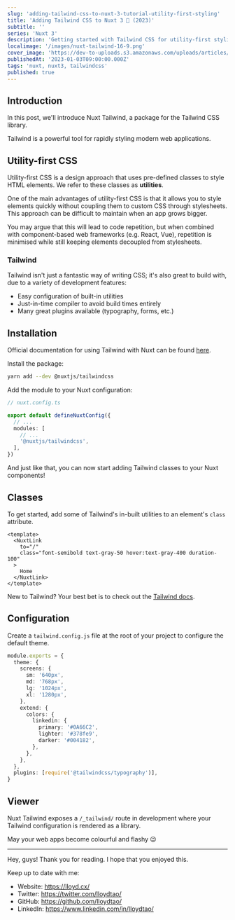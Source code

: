 ```yaml
---
slug: 'adding-tailwind-css-to-nuxt-3-tutorial-utility-first-styling'
title: 'Adding Tailwind CSS to Nuxt 3 🍃 (2023)'
subtitle: ''
series: 'Nuxt 3'
description: 'Getting started with Tailwind CSS for utility-first styling.'
localimage: '/images/nuxt-tailwind-16-9.png'
cover_image: 'https://dev-to-uploads.s3.amazonaws.com/uploads/articles/x5hmki02dbl8xwt820vj.png'
publishedAt: '2023-01-03T09:00:00.000Z'
tags: 'nuxt, nuxt3, tailwindcss'
published: true
---
```


## Introduction

In this post, we'll introduce Nuxt Tailwind, a package for the Tailwind CSS library.

Tailwind is a powerful tool for rapidly styling modern web applications.

## Utility-first CSS

Utility-first CSS is a design approach that uses pre-defined classes to style HTML elements. We refer to these classes as **utilities**.

One of the main advantages of utility-first CSS is that it allows you to style elements quickly without coupling them to custom CSS through stylesheets. This approach can be difficult to maintain when an app grows bigger.

You may argue that this will lead to code repetition, but when combined with component-based web frameworks (e.g. React, Vue), repetition is minimised while still keeping elements decoupled from stylesheets.

### Tailwind

Tailwind isn't just a fantastic way of writing CSS; it's also great to build with, due to a variety of development features:

- Easy configuration of built-in utilities
- Just-in-time compiler to avoid build times entirely
- Many great plugins available (typography, forms, etc.)

## Installation

Official documentation for using Tailwind with Nuxt can be found [here](https://nuxt.com/modules/tailwindcss).

Install the package:

```sh
yarn add --dev @nuxtjs/tailwindcss
```

Add the module to your Nuxt configuration:

```ts
// nuxt.config.ts

export default defineNuxtConfig({
  // ...
  modules: [
    // ...
    '@nuxtjs/tailwindcss',
  ],
})
```

And just like that, you can now start adding Tailwind classes to your Nuxt components!

## Classes

To get started, add some of Tailwind's in-built utilities to an element's `class` attribute.

```vue
<template>
  <NuxtLink
    to="/"
    class="font-semibold text-gray-50 hover:text-gray-400 duration-100"
  >
    Home
  </NuxtLink>
</template>
```

New to Tailwind? Your best bet is to check out the [Tailwind docs](https://tailwindcss.com/docs/utility-first).

## Configuration

Create a `tailwind.config.js` file at the root of your project to configure the default theme.

```ts
module.exports = {
  theme: {
    screens: {
      sm: '640px',
      md: '768px',
      lg: '1024px',
      xl: '1280px',
    },
    extend: {
      colors: {
        linkedin: {
          primary: '#0A66C2',
          lighter: '#378fe9',
          darker: '#004182',
        },
      },
    },
  },
  plugins: [require('@tailwindcss/typography')],
}
```

## Viewer

Nuxt Tailwind exposes a `/_tailwind/` route in development where your Tailwind configuration is rendered as a library.

May your web apps become colourful and flashy 😉

---

Hey, guys! Thank you for reading. I hope that you enjoyed this.

Keep up to date with me:

- Website: https://lloyd.cx/
- Twitter: https://twitter.com/lloydtao/
- GitHub: https://github.com/lloydtao/
- LinkedIn: https://www.linkedin.com/in/lloydtao/
